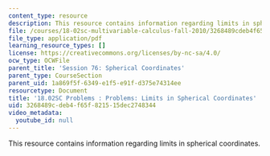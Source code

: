 ```yaml
---
content_type: resource
description: This resource contains information regarding limits in spherical coordinates.
file: /courses/18-02sc-multivariable-calculus-fall-2010/3268489cdeb4f65f821515dec2748344_MIT18_02SC_pb_76_quest.pdf
file_type: application/pdf
learning_resource_types: []
license: https://creativecommons.org/licenses/by-nc-sa/4.0/
ocw_type: OCWFile
parent_title: 'Session 76: Spherical Coordinates'
parent_type: CourseSection
parent_uid: 1a869f5f-6349-e1f5-e91f-d375e74314ee
resourcetype: Document
title: '18.02SC Problems : Problems: Limits in Spherical Coordinates'
uid: 3268489c-deb4-f65f-8215-15dec2748344
video_metadata:
  youtube_id: null
---
```

This resource contains information regarding limits in spherical coordinates.